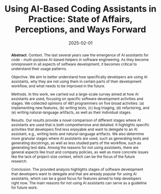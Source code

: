 ---
title: "Using AI-Based Coding Assistants in Practice: State of Affairs, Perceptions, and Ways Forward"
authors: '<i>Agnia Sergeyuk, Yaroslav Golubev, Timofey Bryksin, and Iftekhar Ahmed</i>'
status: "published"
collection: publications
permalink: /publications/2025-02-01-ai-assistants-in-sdlc
date: 2025-02-01
venue: "<b>Information and Software Technology</b>"
paperurl: "https://doi.org/10.1016/j.infsof.2024.107610"
pdf: 'https://arxiv.org/abs/2406.07765'
data: 'https://zenodo.org/records/13991547'
counter_id: 'J3'
level: 'Q1'
abstract: "<p><b>Abstract</b>. Context. The last several years saw the emergence of AI assistants for code - multi-purpose AI-based helpers in software engineering. As they become omnipresent in all aspects of software development, it becomes critical to understand their usage patterns.</p><p>Objective. We aim to better understand how specifically developers are using AI assistants, why they are not using them in certain parts of their development workflow, and what needs to be improved in the future.</p><p>Methods. In this work, we carried out a large-scale survey aimed at how AI assistants are used, focusing on specific software development activities and stages. We collected opinions of 481 programmers on five broad activities: (a) implementing new features, (b) writing tests, (c) bug triaging, (d) refactoring, and (e) writing natural-language artifacts, as well as their individual stages.</p><p>Results. Our results provide a novel comparison of different stages where AI assistants are used that is both comprehensive and detailed. It highlights specific activities that developers find less enjoyable and want to delegate to an AI assistant, e.g., writing tests and natural-language artifacts. We also determine more granular stages where AI assistants are used, such as generating tests and generating docstrings, as well as less studied parts of the workflow, such as generating test data. Among the reasons for not using assistants, there are general aspects like trust and company policies, as well as more concrete issues like the lack of project-size context, which can be the focus of the future research.</p><p>Conclusion. The provided analysis highlights stages of software development that developers want to delegate and that are already popular for using AI assistants, which can be a good focus for features aimed to help developers right now. The main reasons for not using AI assistants can serve as a guideline for future work.</p>"
---